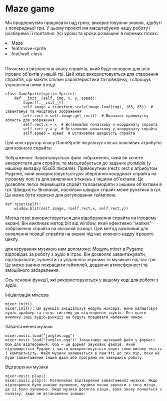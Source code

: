 # Maze game
Ми продовжуємо працювати над грою, використовуючи знання, здобуті з попередньої гри. 
У цьому проєкті ми масштабуємо нашу роботу і розберемо її поетапно. 
Усі уроки та кроки розміщені в окремих гілках:<br>
<li> Maze<br></li>
<li>feat/move-sprite</li>
<li>feat/wall-class</li>
<br>

Почнемо з визначення класу спрайтів, який буде основою для всіх ігрових об'єктів у нашій грі. 
Цей клас використовується для створення спрайтів, що мають спільні характеристики та поведінку, і спрощує управління ними в коді.
````
class GameSprite(sprite.Sprite):
    def __init__(self, img, x, y, speed):
        super().__init__()
        self.image = transform.scale(image.load(img), (65, 65))  # Завантажує та масштабує зображення
        self.rect = self.image.get_rect()  # Визначає прямокутну область для зображення
        self.rect.x = x  # Встановлює початкову х-координату спрайта
        self.rect.y = y  # Встановлює початкову у-координату спрайта
        self.speed = speed  # Встановлює швидкість спрайта
````
Цей конструктор класу GameSprite ініціалізує кілька важливих атрибутів для кожного спрайта:

Зображення: Завантажується файл зображення, який ви хочете використати для спрайта, та масштабується до заданих розмірів (у нашому випадку 65x65 пікселів).
Прямокутник (rect): rect є атрибутом Pygame, який використовується для зберігання координат спрайта на ігровому полі та для виявлення зіткнень з іншими об'єктами. Це дозволяє легко переміщати спрайт та взаємодіяти з іншими об'єктами в грі.
Швидкість: Визначає, наскільки швидко спрайт може рухатися в грі. Це може бути корисно для регулювання геймплею.
````
def reset(self):
    window.blit(self.image, (self.rect.x, self.rect.y))
````
Метод reset використовується для відображення спрайта на ігровому екрані. Він викликає метод blit від window, який ефективно "малює" зображення спрайта на вказаній позиції. Цей метод важливий для оновлення позиції спрайтів на екрані під час кожного кадру ігрового циклу.

для керування музикою нам допоможе:
Модуль mixer в Pygame відповідає за роботу з аудіо в іграх. Він дозволяє завантажувати, відтворювати, зупиняти та управляти звуками та музикою під час гри. Це може значно покращити геймплей, додаючи атмосферності та емоційного забарвлення.

Ось основні функції, які використовуються у вашому коді для роботи з аудіо:

Ініціалізація міксера
````
mixer.init()
mixer.init(): Ця функція ініціалізує модуль міксера. Вона налаштовує аудіо драйвер та готує систему до відтворення звуків. Без цього виклику інші аудіо-функції не будуть працювати належним чином.
````
Завантаження музики
````
mixer.music.load("jungles.ogg")
mixer.music.load("jungles.ogg"): Завантажує музичний файл у форматі OGG для відтворення. OGG — це формат звукових файлів, який підтримується Pygame і часто використовується через свою високу якість і компактність. Файл музики залишається в пам'яті до тих пір, поки не буде завантажений інший файл або програма не завершить роботу.
````
Відтворення музики
````
mixer.music.play()
mixer.music.play(): Розпочинає відтворення завантаженої музики. Якщо відтворення було раніше зупинене, музика почне звучати з того місця, де її було зупинено. Якщо музика досягла кінця, вона знову почнеться з початку, якщо не встановлено інакше.
````